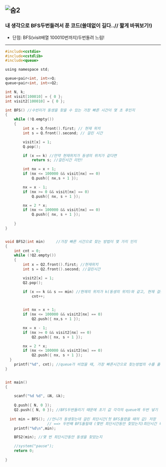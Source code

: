 ![숨2](https://user-images.githubusercontent.com/29946480/62212470-15e5d080-b3a1-11e9-9d00-e5612a64240f.PNG)
--------------------------------------------------------------------------------------------------------------------
### 내 생각으로 BFS두번돌려서 푼 코드(쓸데없이 길다..// 짧게 바꿔보기!)

- 단점: BFS(visit배열 100010번까지)두번돌려 느림!
-------------------------------------------------------------------------------------------------------------------
```c
#include<cstdio>
#include<cstdlib>
#include<queue>

using namespace std;

queue<pair<int, int>>Q;
queue<pair<int, int>>Q2;

int N, k;
int visit[100010] = { 0 };
int visit2[100010] = { 0 };

int BFS() //수빈이가 동생을 찾을 수 있는 가장 빠른 시간이 몇 초 후인지
{
	while (!Q.empty())
	{
		int x = Q.front().first; // 현재 위치
		int s = Q.front().second; // 걸린 시간

		visit[x] = 1;
		Q.pop();

		if (x == k) //만약 현재위치가 동생의 위치가 같다면
			return s; //걸린시간 리턴!

		int nx = x + 1;
		if (nx <= 100000 && visit[nx] == 0)
			Q.push({ nx,s + 1 });

		nx = x - 1;
		if (nx >= 0 && visit[nx] == 0)
			Q.push({ nx, s + 1 });

		nx = 2 * x;
		if (nx <= 100000 && visit[nx] == 0)
			Q.push({ nx, s + 1 });
		
	}
}


void BFS2(int min)     //가장 빠른 시간으로 찾는 방법이 몇 가지 인지
{
	int cnt = 0;
	while (!Q2.empty())
	{
		int x = Q2.front().first; //현재위치
		int s = Q2.front().second; //걸린시간

		visit2[x] = 1;
		Q2.pop();

		if (x == k && s == min) //현재의 위치가 k(동생의 위치)와 같고, 현재 걸린시간이 가장빠른시간일 때 카운트
			cnt++;
			

		int nx = x + 1;
		if (nx <= 100000 && visit2[nx] == 0)
			Q2.push({ nx,s + 1 });

		nx = x - 1;
		if (nx >= 0 && visit2[nx] == 0)
			Q2.push({ nx, s + 1 });

		nx = 2 * x;
		if (nx <= 100000 && visit2[nx] == 0)
			Q2.push({ nx, s + 1 });
  }
	printf("%d", cnt); //queue가 비었을 때, 가장 빠른시간으로 찾는방법의 수를 출력
}


int main()
{
	
	scanf("%d %d", &N, &k);
	
	Q.push({ N, 0 });
	Q2.push({ N, 0 }); //BFS두번돌리기 때문에 초기 값 각각의 queue에 두번 넣기
	
  int min = BFS(); //언니가 동생찾는데 걸린 최단시간(첫 BFS돌렸을 때의 값) 저장 
                   // ==> 두번째 BFS돌릴때 (몇번 최단시간동안 찾았는지)최단시간 비교하기 위해
	printf("%d\n",min);

	BFS2(min); //몇 번 최단시간동안 동생을 찾았는지

	//system("pause");
	return 0;
  
}
```
